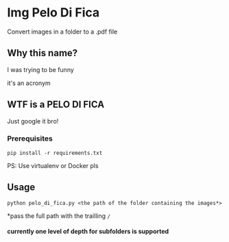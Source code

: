 # Img **P**elo **D**i **F**ica

Convert images in a folder to a .pdf file

## Why this name?

I was trying to be funny

it's an acronym

## WTF is a PELO DI FICA

Just google it bro!


### Prerequisites

`pip install -r requirements.txt`


PS: Use virtualenv or Docker pls
## Usage

`python pelo_di_fica.py <the path of the folder containing the images*> `

*pass the full path with the trailling `/` 

#### currently one level of depth for subfolders is supported
